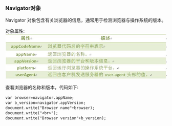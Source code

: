 ### Navigator对象

Navigator 对象包含有关浏览器的信息，通常用于检测浏览器与操作系统的版本。

对象属性:
    ![](/assets/5354cff70001428b06880190.jpg)

查看浏览器的名称和版本，代码如下:


    var browser=navigator.appName; 
    var b_version=navigator.appVersion; 
    document.write("Browser name"+browser);
    document.write("<br>"); 
    document.write("Browser version"+b_version);


